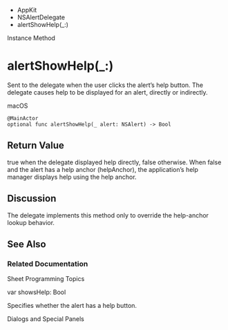 

- AppKit
- NSAlertDelegate
-  alertShowHelp(\_:) 

Instance Method

# alertShowHelp(\_:)

Sent to the delegate when the user clicks the alert’s help button. The delegate causes help to be displayed for an alert, directly or indirectly.

macOS

``` source
@MainActor
optional func alertShowHelp(_ alert: NSAlert) -> Bool
```

## Return Value

true when the delegate displayed help directly, false otherwise. When false and the alert has a help anchor (helpAnchor), the application’s help manager displays help using the help anchor.

## Discussion

The delegate implements this method only to override the help-anchor lookup behavior.

## See Also

### Related Documentation

Sheet Programming Topics

var showsHelp: Bool

Specifies whether the alert has a help button.

Dialogs and Special Panels

